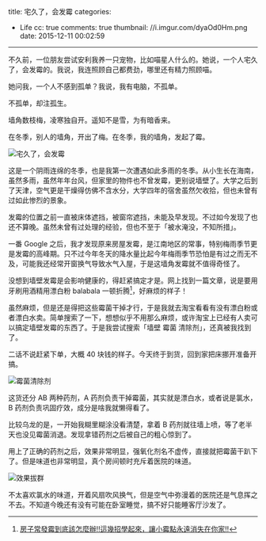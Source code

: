 title: 宅久了，会发霉
categories:
  - Life
cc: true
comments: true
thumbnail: //i.imgur.com/dyaOd0Hm.png
date: 2015-12-11 00:02:59
---

不久前，一位朋友尝试安利我养一只宠物，比如喵星人什么的。她说，一个人宅久了，会发霉的。我说，我连照顾自己都费劲，哪里还有精力照顾喵。

她问我，一个人不感到孤单？我说，我有电脑，不孤单。

<!-- more -->

不孤单，却注孤生。

墙角数枝梅，凌寒独自开。遥知不是雪，为有暗香来。

在冬季，别人的墙角，开出了梅。在冬季，我的墙角，发起了霉。

![宅久了，会发霉](//i.imgur.com/22lHzuTl.jpg)

这是一个阴雨连绵的冬季，也是我第一次遭遇如此多雨的冬季。从小生长在海南，虽然多雨，虽然年年台风，但家里的物件也不曾发霉，更别说墙壁了。大学之后到了天津，空气更是干燥得仿佛不含水分，大学四年的宿舍虽然欠收拾，但也未曾有过如此惨烈的景象。

发霉的位置之前一直被床体遮挡，被窗帘遮挡，未能及早发现。不过如今发现了也还不算晚。虽然未曾有过处理的经验，但也不至于「被水淹没，不知所措」。

一番 Google 之后，我才发现原来房屋发霉，是江南地区的常事，特别梅雨季节更是发霉的高峰期。只不过今年冬天的降水量比起今年梅雨季节恐怕是有过之而无不及，可能我还经常开窗换气导致水气入屋，于是这墙角发霉就不值得奇怪了。

没想到墙壁发霉是会影响健康的，得赶紧搞定才是。网上找到一篇文章，说是要用牙刷用酒精用漂白粉 balabala 一顿折腾[^1]，好麻烦的样子！

[^1]: [房子常發霉到底該怎麼辦!!這幾招學起來，讓小霉點永遠消失在你家!!][1]

虽然麻烦，但是还是得把这些霉菌干掉才行，于是我就去淘宝看看有没有漂白粉或者漂白水卖。简单搜索了一下，想想似乎不用那么麻烦，或许淘宝上已经有人卖可以搞定墙壁发霉的东西了。于是我尝试搜索「墙壁 霉菌 清除剂」，还真被我找到了。

二话不说赶紧下单，大概 40 块钱的样子。今天终于到货，回到家把床挪开准备开搞。

![霉菌清除剂](//i.imgur.com/eZwcVtYl.jpg)

这货还分 AB 两种药剂，A 药剂负责干掉霉菌，其实就是漂白水，或者说是氯水，B 药剂负责巩固疗效，成分是啥我就懒得看了。

比较乌龙的是，一开始我糊里糊涂没看清楚，拿着 B 药剂就往墙上喷，等了老半天也没见霉菌消退。发现拿错药剂之后被自己的粗心惊到了。

用上了正确的药剂之后，效果非常明显，强氧化剂名不虚传，直接就把霉菌干趴下了。但是味道也非常明显，真个房间顿时充斥着医院的味道。

![效果拔群](//i.imgur.com/IxpljFpl.jpg)

不太喜欢氯水的味道，开着风扇吹风换气，但是空气中弥漫着的医院还是气息挥之不去。不知道今晚还有没有可能在卧室睡觉，搞不好只能睡客厅沙发了。

[1]: http://www.how01.com/article_252.html


